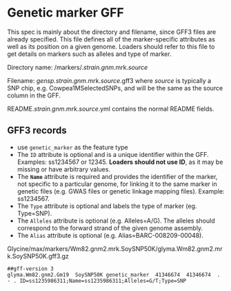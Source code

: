 # Genetic marker GFF

This spec is mainly about the directory and filename, since GFF3 files are already specified. This file defines all of the marker-specific attributes as well as its position on a given genome. Loaders should refer to this file to get details on markers such as alleles and type of marker.

Directory name: /markers/.*strain.gnm*.mrk.*source*

Filename: *gensp.strain.gnm*.mrk.*source*.gff3 where *source* is typically a SNP chip, e.g. Cowpea1MSelectedSNPs, and will be the same as the source column in the GFF.

README.*strain.gnm*.mrk.*source*.yml contains the normal README fields.

## GFF3 records
- use `genetic_marker` as the feature type
- The `ID` attribute is optional and is a unique identifier within the GFF. Examples: ss1234567 or 12345. **Loaders should not use ID**, as it may be missing or have arbitrary values.
- The **`Name`** attribute is required and provides the identifier of the marker, not specific to a particular genome, for linking it to the same marker in genetic files (e.g. GWAS files or genetic linkage mapping files). Example: ss1234567.
- The `Type` attribute is optional and labels the type of marker (eg. Type=SNP).
- The `Alleles` attribute is optional (e.g. Alleles=A/G). The alleles should correspond to the forward strand of the given genome assembly.
- The `Alias` attribute is optional (e.g. Alias=BARC-008209-00048).

Glycine/max/markers/Wm82.gnm2.mrk.SoySNP50K/glyma.Wm82.gnm2.mrk.SoySNP50K.gff3.gz
```
##gff-version 3
glyma.Wm82.gnm2.Gm19  SoySNP50K genetic_marker  41346674  41346674  . - . ID=ss1235986311;Name=ss1235986311;Alleles=G/T;Type=SNP
```
